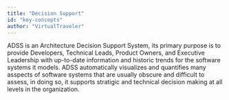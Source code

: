 ```yaml
---
title: "Decision Support"
id: "key-concepts" 
author: "VirtualTraveler"
---
```

ADSS is an Architecture Decision Support System, its primary purpose is to provide Developers, Technical Leads, Product Owners, and Executive Leadership with up-to-date information and historic trends for the software systems it models. ADSS automatically visualizes and quantifies many asspects of software systems that are usually obscure and difficult to assess, in doing so, it supports stratigic and technical decision making at all levels in the organization. 